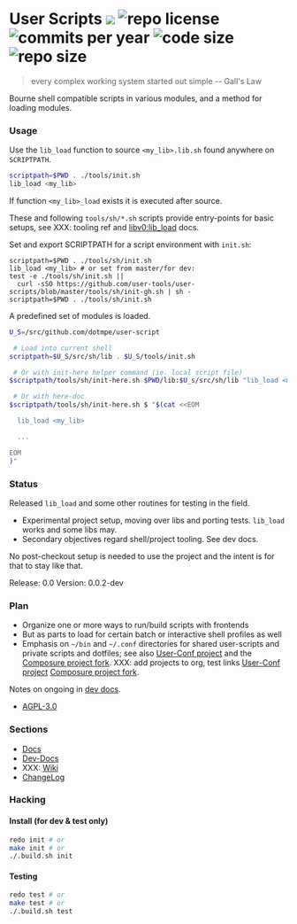 # User Scripts [![](http://img.shields.io/travis/dotmpe/user-scripts/master.svg)](https://travis-ci.org/dotmpe/user-scripts) ![repo license](https://img.shields.io/github/license/dotmpe/user-scripts.svg) ![commits per year](https://img.shields.io/github/commit-activity/y/dotmpe/user-scripts.svg) ![code size](https://img.shields.io/github/languages/code-size/dotmpe/user-scripts.svg) ![repo size](https://img.shields.io/github/repo-size/dotmpe/user-scripts.svg)

> every complex working system started out simple -- Gall's Law

[//]: # 'Principles of System Design, John Gall http://www.principles-wiki.net/principles:gall_s_law'


Bourne shell compatible scripts in various modules, and a method for loading
modules.

### Usage

Use the ``lib_load`` function to source ``<my_lib>.lib.sh`` found anywhere on ``SCRIPTPATH``.

```sh
scriptpath=$PWD . ./tools/init.sh
lib_load <my_lib>
```

If function ``<my_lib>_load`` exists it is executed after source.

These and following ``tools/sh/*.sh`` scripts provide entry-points for basic
setups, see XXX: tooling ref
and  [libv0:lib_load](/doc/src/lib#v0:lib_load) docs.

Set and export SCRIPTPATH for a script environment with ``init.sh``:
```
scriptpath=$PWD . ./tools/sh/init.sh
lib_load <my_lib> # or set from master/for dev:
test -e ./tools/sh/init.sh ||
  curl -sSO https://github.com/user-tools/user-scripts/blob/master/tools/sh/init-gh.sh | sh -
scriptpath=$PWD . ./tools/sh/init.sh
```
A predefined set of modules is loaded.

```sh
U_S=/src/github.com/dotmpe/user-script

 # Load into current shell
scriptpath=$U_S/src/sh/lib . $U_S/tools/init.sh

 # Or with init-here helper command (ie. local script file)
$scriptpath/tools/sh/init-here.sh $PWD/lib:$U_s/src/sh/lib "lib_load <my_lib> && ..."

 # Or with here-doc
$scriptpath/tools/sh/init-here.sh $ "$(cat <<EOM

  lib_load <my_lib>

  ...

EOM
)"
```

### Status

Released `lib_load` and some other routines for testing in the field.

- Experimental project setup, moving over libs and porting tests.
  ``lib_load`` works and some libs may.
- Secondary objectives regard shell/project tooling. See dev docs.

No post-checkout setup is needed to use the project and the intent is for that
to stay like that.

Release: 0.0
Version: 0.0.2-dev

### Plan

- Organize one or more ways to run/build scripts with frontends
- But as parts to load for certain batch or interactive shell profiles as well
- Emphasis on ``~/bin`` and ``~/.conf`` directories for shared user-scripts and
  private scripts and dotfiles; see also
  [User-Conf project](/user-tools/user-conf) and
  the [Composure project fork](/user-tools/composure).
  XXX: add projects to org, test links
  [User-Conf project](~/user-conf)
  [Composure project fork](~/composure).

Notes on ongoing in [dev docs](/doc/dev/main.md).

* [AGPL-3.0](COPYING)

### Sections

- [Docs](doc/main.md)
- [Dev-Docs](doc/dev/main.md)
- XXX: [Wiki](~/user-scripts/wiki)
- [ChangeLog](CHANGELOG.md)

### Hacking

#### Install (for dev & test only)

```sh
redo init # or
make init # or
./.build.sh init
```

#### Testing

```sh
redo test # or
make test # or
./.build.sh test
```
